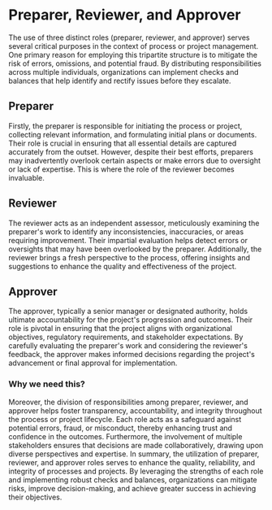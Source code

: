 # Preparer, Reviewer, and Approver
The use of three distinct roles (preparer, reviewer, and approver) serves several critical purposes in the context of process or project management. One primary reason for employing this tripartite structure is to mitigate the risk of errors, omissions, and potential fraud. By distributing responsibilities across multiple individuals, organizations can implement checks and balances that help identify and rectify issues before they escalate.
## Preparer
Firstly, the preparer is responsible for initiating the process or project, collecting relevant information, and formulating initial plans or documents. Their role is crucial in ensuring that all essential details are captured accurately from the outset. However, despite their best efforts, preparers may inadvertently overlook certain aspects or make errors due to oversight or lack of expertise. This is where the role of the reviewer becomes invaluable.
## Reviewer
The reviewer acts as an independent assessor, meticulously examining the preparer's work to identify any inconsistencies, inaccuracies, or areas requiring improvement. Their impartial evaluation helps detect errors or oversights that may have been overlooked by the preparer. Additionally, the reviewer brings a fresh perspective to the process, offering insights and suggestions to enhance the quality and effectiveness of the project.
## Approver
The approver, typically a senior manager or designated authority, holds ultimate accountability for the project's progression and outcomes. Their role is pivotal in ensuring that the project aligns with organizational objectives, regulatory requirements, and stakeholder expectations. By carefully evaluating the preparer's work and considering the reviewer's feedback, the approver makes informed decisions regarding the project's advancement or final approval for implementation.
### Why we need this?
Moreover, the division of responsibilities among preparer, reviewer, and approver helps foster transparency, accountability, and integrity throughout the process or project lifecycle. Each role acts as a safeguard against potential errors, fraud, or misconduct, thereby enhancing trust and confidence in the outcomes. Furthermore, the involvement of multiple stakeholders ensures that decisions are made collaboratively, drawing upon diverse perspectives and expertise.
In summary, the utilization of preparer, reviewer, and approver roles serves to enhance the quality, reliability, and integrity of processes and projects. By leveraging the strengths of each role and implementing robust checks and balances, organizations can mitigate risks, improve decision-making, and achieve greater success in achieving their objectives.
